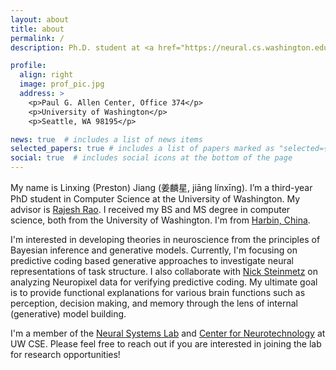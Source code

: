 ```yaml
---
layout: about
title: about
permalink: /
description: Ph.D. student at <a href="https://neural.cs.washington.edu/">Neural Systems Lab</a>

profile:
  align: right
  image: prof_pic.jpg
  address: >
    <p>Paul G. Allen Center, Office 374</p>
    <p>University of Washington</p>
    <p>Seattle, WA 98195</p>

news: true  # includes a list of news items
selected_papers: true # includes a list of papers marked as "selected={true}"
social: true  # includes social icons at the bottom of the page
---
```


My name is Linxing (Preston) Jiang (姜麟星, jiāng línxīng). I’m a third-year PhD student in Computer Science at the University of Washington. My advisor is [Rajesh Rao](https://www.rajeshpnrao.com/). I received my BS and MS degree in computer science, both from the University of Washington. I'm from [Harbin, China](https://en.wikipedia.org/wiki/Harbin).

I'm interested in developing theories in neuroscience from the principles of Bayesian inference and generative models. Currently, I'm focusing on predictive coding based generative approaches to investigate neural representations of task structure. I also collaborate with [Nick Steinmetz](http://www.nicksteinmetz.com) on analyzing Neuropixel data for verifying predictive coding. My ultimate goal is to provide functional explanations for various brain functions such as perception, decision making, and memory through the lens of internal (generative) model building. 

I'm a member of the [Neural Systems Lab](https://neural.cs.washington.edu/) and [Center for Neurotechnology](https://centerforneurotech.uw.edu/) at UW CSE. Please feel free to reach out if you are interested in joining the lab for research opportunities!